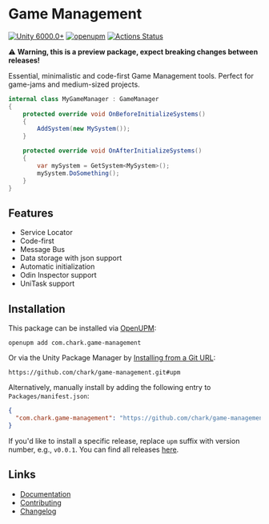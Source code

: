 # Game Management

[![Unity 6000.0+](https://img.shields.io/badge/unity-6000.0%2B-blue.svg)](https://unity3d.com/get-unity/download)
[![openupm](https://img.shields.io/npm/v/com.chark.game-management?label=openupm&registry_uri=https://package.openupm.com)](https://openupm.com/packages/com.chark.game-management/)
[![Actions Status](https://github.com/chark/game-management/workflows/CI/badge.svg)](https://github.com/chark/game-management/actions)

:warning: **Warning, this is a preview package, expect breaking changes between releases!**

Essential, minimalistic and code-first Game Management tools. Perfect for game-jams and medium-sized projects.

```csharp
internal class MyGameManager : GameManager
{
    protected override void OnBeforeInitializeSystems()
    {
        AddSystem(new MySystem());
    }

    protected override void OnAfterInitializeSystems()
    {
        var mySystem = GetSystem<MySystem>();
        mySystem.DoSomething();
    }
}
```

## Features

- Service Locator
- Code-first
- Message Bus
- Data storage with json support
- Automatic initialization
- Odin Inspector support
- UniTask support

## Installation

This package can be installed via [OpenUPM](https://openupm.com/packages/com.chark.game-management):
```text
openupm add com.chark.game-management
```

Or via the Unity Package Manager by [Installing from a Git URL](https://docs.unity3d.com/Manual/upm-ui-giturl.html):

```text
https://github.com/chark/game-management.git#upm
```

Alternatively, manually install by adding the following entry to `Packages/manifest.json`:
```json
{
  "com.chark.game-management": "https://github.com/chark/game-management.git#upm"
}
```

If you'd like to install a specific release, replace `upm` suffix with version number, e.g., `v0.0.1`. You can find all releases [here](https://github.com/chark/game-management/releases).

## Links

- [Documentation](../Packages/com.chark.game-management/Documentation~/README.md)
- [Contributing](CONTRIBUTING.md)
- [Changelog](../Packages/com.chark.game-management/CHANGELOG.md)
